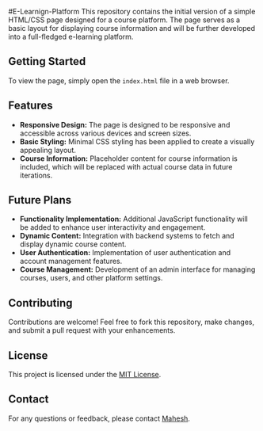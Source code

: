 #E-Learnign-Platform
This repository contains the initial version of a simple HTML/CSS page designed for a course platform. The page serves as a basic layout for displaying course information and will be further developed into a full-fledged e-learning platform.

## Getting Started
To view the page, simply open the `index.html` file in a web browser.

## Features
- **Responsive Design:** The page is designed to be responsive and accessible across various devices and screen sizes.
- **Basic Styling:** Minimal CSS styling has been applied to create a visually appealing layout.
- **Course Information:** Placeholder content for course information is included, which will be replaced with actual course data in future iterations.

## Future Plans
- **Functionality Implementation:** Additional JavaScript functionality will be added to enhance user interactivity and engagement.
- **Dynamic Content:** Integration with backend systems to fetch and display dynamic course content.
- **User Authentication:** Implementation of user authentication and account management features.
- **Course Management:** Development of an admin interface for managing courses, users, and other platform settings.

## Contributing
Contributions are welcome! Feel free to fork this repository, make changes, and submit a pull request with your enhancements.

## License
This project is licensed under the [MIT License](LICENSE.txt).

## Contact
For any questions or feedback, please contact [Mahesh](mailto:maheshrana9520@gmail.com).
